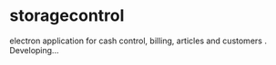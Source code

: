 # storagecontrol
electron application for cash control, billing, articles and customers . 
Developing...
